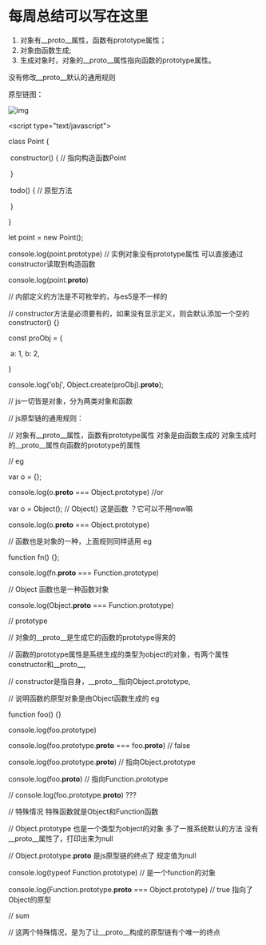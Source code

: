 # 每周总结可以写在这里

1. 对象有__proto__属性，函数有prototype属性；
2. 对象由函数生成;
3. 生成对象时，对象的__proto__属性指向函数的prototype属性。

没有修改__proto__默认的通用规则

原型链图：

![img](file:///D:/doc/%E6%9C%89%E9%81%93%E4%BA%91%E7%AC%94%E8%AE%B0/m18811484968@163.com/e20beb4f907640938f0bb7eef592a03e/clipboard.png)

<script type="text/javascript">

  class Point {

​    constructor() { // 指向构造函数Point

​    }

​    todo() { // 原型方法

​    }

  }

  let point = new Point();

  console.log(point.prototype) // 实例对象没有prototype属性 可以直接通过constructor读取到构造函数

  console.log(point.__proto__)

  // 内部定义的方法是不可枚举的，与es5是不一样的

  // constructor方法是必须要有的，如果没有显示定义，则会默认添加一个空的constructor() {}

  const proObj = {

​    a: 1, b: 2,

  }

  console.log('obj', Object.create(proObj).__proto__);

  // js一切皆是对象，分为两类对象和函数

  // js原型链的通用规则：

  // 对象有__proto__属性，函数有prototype属性 对象是由函数生成的 对象生成时的__proto__属性向函数的prototype的属性

  // eg

  var o = {};

  console.log(o.__proto__ === Object.prototype) //or

  var o = Object(); // Object() 这是函数 ？它可以不用new嘛

  console.log(o.__proto__ === Object.prototype) 

  // 函数也是对象的一种，上面规则同样适用 eg

  function fn() {}; 

  console.log(fn.__proto__ === Function.prototype) 

  // Object 函数也是一种函数对象

  console.log(Object.__proto__ === Function.prototype)

  // prototype 

  // 对象的__proto__是生成它的函数的prototype得来的

  // 函数的prototype属性是系统生成的类型为object的对象，有两个属性constructor和__proto__, 

  // constructor是指自身，__proto__指向Object.prototype,

  // 说明函数的原型对象是由Object函数生成的 eg

  function foo() {}

  console.log(foo.prototype)

  console.log(foo.prototype.__proto__ === foo.__proto__) // false

  console.log(foo.prototype.__proto__) // 指向Object.prototype

  console.log(foo.__proto__) // 指向Function.prototype

  // console.log(foo.prototype.__proto__) ???

  // 特殊情况 特殊函数就是Object和Function函数

  // Object.prototype 也是一个类型为object的对象 多了一推系统默认的方法 没有__proto__属性了，打印出来为null 

  // Object.prototype.__proto__ 是js原型链的终点了 规定值为null

  console.log(typeof Function.prototype) // 是一个function的对象 

  console.log(Function.prototype.__proto__ === Object.prototype) // true 指向了Object的原型

  // sum

  // 这两个特殊情况，是为了让__proto__构成的原型链有个唯一的终点

</script>